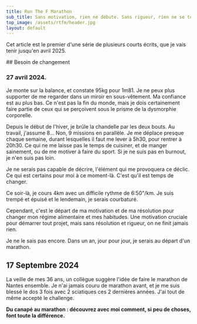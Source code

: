 ```yaml
---
title: Run The F Marathon
sub_title: Sans motivation, rien ne débute. Sans rigueur, rien ne se termine.
top_image: /assets/rtfm/header.jpg
layout: default
---
```


Cet article est le premier d'une série de plusieurs courts écrits, que je vais tenir jusqu'en avril 2025.

<div class="journal crimson-text-regular" markdown="1"> 
## Besoin de changement

### 27 avril 2024.

Je monte sur la balance, et constate 95kg pour 1m81.
Je ne peux plus supporter de me regarder dans un miroir en sous-vêtement. Ma confiance est au plus bas.
Ce n'est pas la fin du monde, mais je dois certainement faire partie de ceux qui se perçoivent sous le prisme de la dysmorphie corporelle. 

Depuis le début de l'hiver, je brûle la chandelle par les deux bouts. Au travail, j'assume 8... Non, 9 missions en parallèle. Je me déplace presque chaque semaine, durant lesquelles il faut me lever à 5h30, pour rentrer à 20h30. Ce qui ne me laisse pas le temps de cuisiner, et de manger sainement, ou de me motiver à faire du sport. Si je ne suis pas en burnout, je n'en suis pas loin.

Je ne serais pas capable de décrire, l'élément qui me provoquera ce déclic. Ce qui est certains pour moi à ce moment-là. C'est qu'il est temps de changer. 

Ce soir-là, je cours 4km avec un difficile rythme de 6:50"/km.
Je suis trempé et épuisé et le lendemain, je serais courbaturé. 

Cependant, c'est le départ de ma motivation et de ma résolution pour changer mon régime alimentaire et mes habitudes. Une motivation cruciale pour démarrer tout projet, mais sans résolution et rigueur, on ne finit jamais rien.

Je ne le sais pas encore. Dans un an, jour pour jour, je serais au départ d'un marathon.

## 17 Septembre 2024

La veille de mes 36 ans, un collègue suggère l'idée de faire le marathon de Nantes ensemble. Je n'ai jamais couru de marathon avant, et je me suis blessé le dos 3 fois avec 2 sciatiques ces 2 dernières années. J'ai tout de même accepté le challenge.

**Du canapé au marathon : découvrez avec moi comment, si peu de choses, font toute la différence.**
</div>
